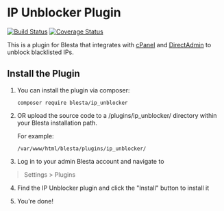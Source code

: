# IP Unblocker Plugin

[![Build Status](https://travis-ci.org/blesta/plugin-ip_unblocker.svg?branch=master)](https://travis-ci.org/blesta/plugin-ip_unblocker) [![Coverage Status](https://coveralls.io/repos/github/blesta/plugin-ip_unblocker/badge.svg?branch=master)](https://coveralls.io/github/blesta/plugin-ip_unblocker?branch=master)

This is a plugin for Blesta that integrates with [cPanel](https://www.cpanel.net/) and [DirectAdmin](https://www.directadmin.com/) to unblock blacklisted IPs.

## Install the Plugin

1. You can install the plugin via composer:

    ```
    composer require blesta/ip_unblocker
    ```

2. OR upload the source code to a /plugins/ip_unblocker/ directory within
your Blesta installation path.

    For example:

    ```
    /var/www/html/blesta/plugins/ip_unblocker/
    ```

3. Log in to your admin Blesta account and navigate to
> Settings > Plugins

4. Find the IP Unblocker plugin and click the "Install" button to install it

5. You're done!
